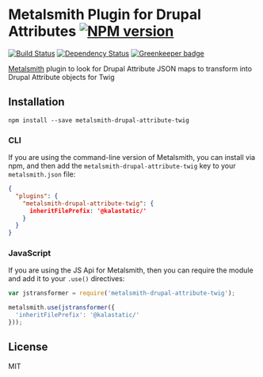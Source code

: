 # Metalsmith Plugin for Drupal Attributes [![NPM version](https://img.shields.io/npm/v/metalsmith-jstransformer.svg)](https://www.npmjs.org/package/metalsmith-jstransformer)

[![Build Status](https://img.shields.io/travis/kalamuna/metalsmith-jstransformer/master.svg)](https://travis-ci.org/kalamuna/metalsmith-jstransformer)
[![Dependency Status](https://david-dm.org/kalamuna/metalsmith-jstransformer.png)](https://david-dm.org/kalamuna/metalsmith-jstransformer)
[![Greenkeeper badge](https://badges.greenkeeper.io/kalamuna/metalsmith-jstransformer.svg)](https://greenkeeper.io/)

[Metalsmith](http://metalsmith.io) plugin to look for Drupal Attribute JSON maps to transform into Drupal Attribute objects for Twig

## Installation

    npm install --save metalsmith-drupal-attribute-twig

### CLI

If you are using the command-line version of Metalsmith, you can install via npm, and then add the `metalsmith-drupal-attribute-twig` key to your `metalsmith.json` file:

```json
{
  "plugins": {
    "metalsmith-drupal-attribute-twig": {
      inheritFilePrefix: '@kalastatic/'
    }
  }
}
```

### JavaScript

If you are using the JS Api for Metalsmith, then you can require the module and add it to your `.use()` directives:

```js
var jstransformer = require('metalsmith-drupal-attribute-twig');

metalsmith.use(jstransformer({
  'inheritFilePrefix': '@kalastatic/'
}));
```

## License

MIT
